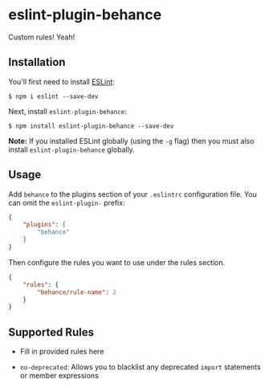# eslint-plugin-behance

Custom rules! Yeah!

## Installation

You'll first need to install [ESLint](http://eslint.org):

```
$ npm i eslint --save-dev
```

Next, install `eslint-plugin-behance`:

```
$ npm install eslint-plugin-behance --save-dev
```

**Note:** If you installed ESLint globally (using the `-g` flag) then you must also install `eslint-plugin-behance` globally.

## Usage

Add `behance` to the plugins section of your `.eslintrc` configuration file. You can omit the `eslint-plugin-` prefix:

```json
{
    "plugins": [
        "behance"
    ]
}
```


Then configure the rules you want to use under the rules section.

```json
{
    "rules": {
        "behance/rule-name": 2
    }
}
```

## Supported Rules

* Fill in provided rules here

- `no-deprecated`: Allows you to blacklist any deprecated `import` statements or member expressions



